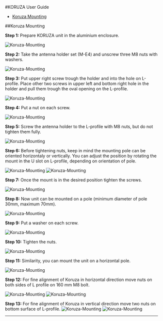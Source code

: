 #KORUZA User Guide

- [Koruza Mounting](#Koruza-Mounting)

##Koruza Mounting <a id="Koruza-Mounting"></a>

**Step 1:** Prepare KORUZA unit in the aluminium enclosure.

![Koruza-Mounting](img/koruza-user-guide/koruza-mount-1.jpg)

**Step 2:** Take the antenna holder set (M-E4) and unscrew three M8 nuts with washers.

![Koruza-Mounting](img/koruza-user-guide/koruza-mount-2.jpg)

**Step 3:** Put upper right screw trough the holder and into the hole on L-profile.  Place other two screws in upper left and bottom right hole in the holder and pull them trough the oval opening on the L-profile.

![Koruza-Mounting](img/koruza-user-guide/koruza-mount-3.jpg)

**Step 4:** Put a nut on each screw.

![Koruza-Mounting](img/koruza-user-guide/koruza-mount-4.jpg)

**Step 5:** Screw the antenna holder to the L-profile with M8 nuts, but do not tighten them fully. 

![Koruza-Mounting](img/koruza-user-guide/koruza-mount-5.jpg)

**Step 6:** Before tightening nuts, keep in mind the mounting pole can be oriented horizontaly or vertically. You can adjust the position by rotating the mount in the U slot on L-profile, depending on orientation of pole.

![Koruza-Mounting](img/koruza-user-guide/koruza-mount-6.jpg)
![Koruza-Mounting](img/koruza-user-guide/koruza-mount-15.jpg)

**Step 7:** Once the mount is in the desired position tighten the screws. 

![Koruza-Mounting](img/koruza-user-guide/koruza-mount-8.jpg)

**Step 8:** Now unit can be mounted on a pole (minimum diameter of pole 30mm, maximum 70mm).

![Koruza-Mounting](img/koruza-user-guide/koruza-mount-9.jpg)

**Step 9:** Put a washer on each screw.

![Koruza-Mounting](img/koruza-user-guide/koruza-mount-10.jpg)

**Step 10:** Tighten the nuts. 

![Koruza-Mounting](img/koruza-user-guide/koruza-mount-11.jpg)

**Step 11:** Similarity, you can mount the unit on a horizontal pole. 

![Koruza-Mounting](img/koruza-user-guide/koruza-mount-14.jpg)

**Step 12:** For fine alignment of Koruza in horizontal direction move nuts on both sides of L profile on 160 mm M8 bolt. 

![Koruza-Mounting](img/koruza-user-guide/fine-align-1.jpg)
![Koruza-Mounting](img/koruza-user-guide/fine-align-2.png)

**Step 13:** For fine alignment of Koruza in vertical direction move two nuts on bottom surface of L-profile.
![Koruza-Mounting](img/koruza-user-guide/fine-align-3.jpg)
![Koruza-Mounting](img/koruza-user-guide/fine-align-4.jpg)

___


